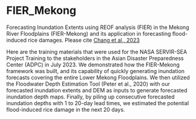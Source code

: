 # FIER_Mekong
Forecasting Inundation Extents using REOF analysis (FIER) in the Mekong River Floodplains (FIER-Mekong) and its application in forecasting flood-induced rice damages.
Please cite <a href="https://www.sciencedirect.com/science/article/pii/S1364815223000294">Chang et al., 2023</a>

Here are the training materials that were used for the NASA SERVIR-SEA Project Training to the stakeholders in the Asian Disaster Preparedness Center (ADPC) in July 2023.
We demonstrated how the FIER-Mekong framework was built, and its capability of quickly generating inundation forecasts covering the entire Lower Mekong Floodplains. 
We then utilized the Floodwater Depth Estimation Tool (Peter et al., 2020) with our forecasted inundation extents and DEM as inputs to generate forecasted inundation depth maps.
Finally, by piling up consecutive forecasted inundation depths with 1 to 20-day lead times, we estimated the potential flood-induced rice damage in the next 20 days.
